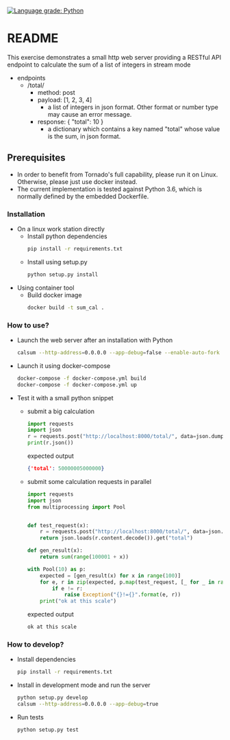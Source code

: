 [![Language grade: Python](https://img.shields.io/lgtm/grade/python/g/m-hu/small-exercise.svg?logo=lgtm&logoWidth=18)](https://lgtm.com/projects/g/m-hu/small-exercise/context:python)

# README

This exercise demonstrates a small http web server providing a RESTful API endpoint to calculate the sum of a list of integers in stream mode

* endpoints
    * /total/
        * method: post
        * payload: [1, 2, 3, 4]
            * a list of integers in json format. Other format or number type may cause an error message.
        * response: { "total": 10 }
            * a dictionary which contains a key named "total" whose value is the sum, in json format.

## Prerequisites

* In order to benefit from Tornado's full capability, please run it on Linux. Otherwise, please just use docker instead.
* The current implementation is tested against Python 3.6, which is normally defined by the embedded Dockerfile.

### Installation ###

* On a linux work station directly
    * Install python dependencies
        ```bash
        pip install -r requirements.txt
        ```
    * Install using setup.py
        ```bash
        python setup.py install
        ```
* Using container tool
    * Build docker image
        ```bash
        docker build -t sum_cal .
        ```

### How to use? ###

* Launch the web server after an installation with Python

    ```bash
    calsum --http-address=0.0.0.0 --app-debug=false --enable-auto-fork
    ```

* Launch it using docker-compose

    ```bash
    docker-compose -f docker-compose.yml build
    docker-compose -f docker-compose.yml up
    ```

* Test it with a small python snippet
  * submit a big calculation
    ```python
    import requests
    import json
    r = requests.post("http://localhost:8000/total/", data=json.dumps(list(range(10000001))))
    print(r.json())
    ```
    expected output
    ```json
    {'total': 50000005000000}
    ```
  * submit some calculation requests in parallel
    ```python
    import requests
    import json
    from multiprocessing import Pool
    
    
    def test_request(x):
        r = requests.post("http://localhost:8000/total/", data=json.dumps(list(range(100001+x))))
        return json.loads(r.content.decode()).get("total")
    
    def gen_result(x):
        return sum(range(100001 + x))
    
    with Pool(10) as p:
        expected = [gen_result(x) for x in range(100)]
        for e, r in zip(expected, p.map(test_request, [_ for _ in range(100)])):
            if e != r:
                raise Exception("{}!={}".format(e, r))
        print("ok at this scale")
    ```
    expected output
    ```bash
    ok at this scale
    ```

### How to develop? ###

* Install dependencies
    ```bash
    pip install -r requirements.txt
    ```

* Install in development mode and run the server
    ```bash
    python setup.py develop
    calsum --http-address=0.0.0.0 --app-debug=true
    ```

* Run tests
    ```bash
    python setup.py test
    ```
